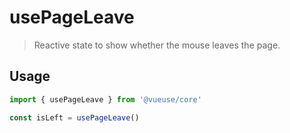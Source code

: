# usePageLeave

> Reactive state to show whether the mouse leaves the page.

## Usage

```js
import { usePageLeave } from '@vueuse/core'

const isLeft = usePageLeave()
```
